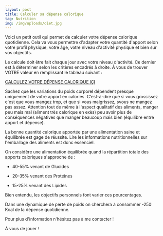 ```yaml
---
layout: post
title: Calculer sa dépense calorique
tag: Nutrition
img: /img/uploads/diet.jpg
---
```

Voici un petit outil qui permet de calculer votre dépense calorique quotidienne. Cela va vous permettre d'adapter votre quantité d'apport selon votre profil physique, votre âge, votre niveau d'activité physique et bien sur vos objectifs.

Le calcule doit être fait chaque jour avec votre niveau d'activité. Ce dernier  est à déterminer selon les critères encadrés à droite. À vous de trouver VOTRE valeur en remplissant le tableau suivant :

[CALCULEZ VOTRE DÉPENSE CALORIQUE IÇI](https://goo.gl/rezzSu)

Sachez que les variations du poids corporel dépendent presque uniquement de votre apport en calories. C'est-à-dire que si vous grossissez c'est que vous mangez trop, et que si vous maigrissez, svous ne mangez pas assez. Attention tout de même à l'aspect qualitatif des aliments, manger peu mais mal (aliment très calorique en exès) peu avoir plus de conséquences négatives que manger beaucoup mais bien (équilibre entre apport et dépense).

La bonne quantité calorique apportée par une alimentation saine et équilibrée est gage de réussite. Lire les informations nutritionnelles sur l'emballage des aliments est donc essenciel.

On considère une alimentation équilibrée quand la répartition totale des apports caloriques s'approche de :

- 40-55% venant de Glucides

- 20-35% venant des Protéines

- 15-25% venant des Lipides

Bien entendu, les objectifs personnels font varier ces pourcentages.

Dans une dynamique de perte de poids on cherchera à consommer -250 Kcal de la dépense quotidienne.

Pour plus d'information n'hésitez pas à me contacter !

À vous de jouer !
